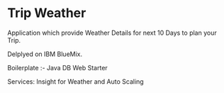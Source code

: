 # Trip Weather

Application which provide Weather Details for next 10 Days to plan your Trip.

Delplyed on IBM BlueMix.

Boilerplate :- Java DB Web Starter

Services: Insight for Weather and Auto Scaling
